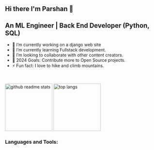 ## Hi there I'm Parshan 👋

## An ML Engineer | Back End Developer (Python, SQL)

- 🔭 I’m currently working on a django web site
- 🌱 I’m currently learning Fullstack development.
- 👯 I’m looking to collaborate with other content creators.
- 🥅 2024 Goals: Contribute more to Open Source projects.
- ⚡ Fun fact: I love to hike and climb mountains.

<br />
<p align="left"><a href="https://github.com/parshanm?tab=repositories"><img src="https://github-readme-stats.vercel.app/api?username=parshanm&theme=vue&count_private=true&show_icons=true&hide=issues" alt="github readme stats" height="156"/></a>
<a href="https://github.com/parshanm?tab=repositories"><img src="https://github-readme-stats.anuraghazra1.vercel.app/api/top-langs/?username=parshanm&theme=vue&layout=compact" alt="top langs" height="156"/></a></p>

### Languages and Tools:

